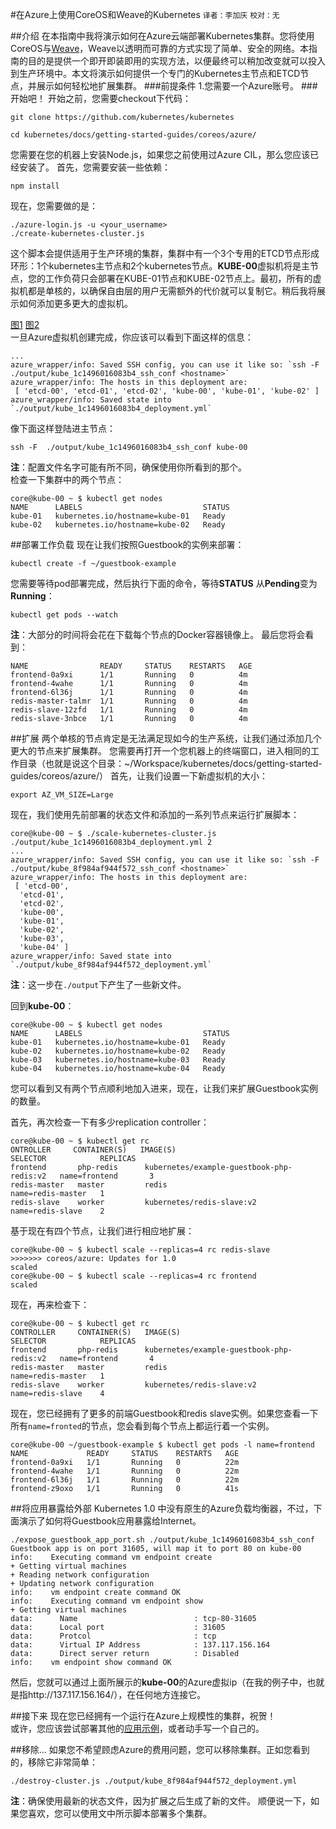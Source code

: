 #在Azure上使用CoreOS和Weave的Kubernetes
`译者：李加庆` `校对：无`


##介绍
在本指南中我将演示如何在Azure云端部署Kubernetes集群。您将使用CoreOS与[Weave](http://weave.works/)，Weave以透明而可靠的方式实现了简单、安全的网络。本指南的目的是提供一个即开即装即用的实现方法，以便最终可以稍加改变就可以投入到生产环境中。本文将演示如何提供一个专门的Kubernetes主节点和ETCD节点，并展示如何轻松地扩展集群。
###前提条件
1.您需要一个Azure账号。
###开始吧！
开始之前，您需要checkout下代码：

```
git clone https://github.com/kubernetes/kubernetes  

cd kubernetes/docs/getting-started-guides/coreos/azure/
```
您需要在您的机器上安装Node.js，如果您之前使用过Azure CIL，那么您应该已经安装了。
首先，您需要安装一些依赖：

```
npm install
```
现在，您需要做的是：

```
./azure-login.js -u <your_username>
./create-kubernetes-cluster.js
```
这个脚本会提供适用于生产环境的集群，集群中有一个3个专用的ETCD节点形成环形：1个kubernetes主节点和2个kubernetes节点。**KUBE-00**虚拟机将是主节点，您的工作负荷只会部署在KUBE-01节点和KUBE-02节点上。最初，所有的虚拟机都是单核的，以确保自由层的用户无需额外的代价就可以复制它。稍后我将展示如何添加更多更大的虚拟机。

[图1](http://kubernetes.io/v1.1/docs/getting-started-guides/coreos/azure/initial_cluster.png)
[图2](http://kubernetes.io/v1.1/docs/getting-started-guides/coreos/azure/initial_cluster.png)  
一旦Azure虚拟机创建完成，你应该可以看到下面这样的信息：

```
...
azure_wrapper/info: Saved SSH config, you can use it like so: `ssh -F  ./output/kube_1c1496016083b4_ssh_conf <hostname>`  
azure_wrapper/info: The hosts in this deployment are:
 [ 'etcd-00', 'etcd-01', 'etcd-02', 'kube-00', 'kube-01', 'kube-02' ]
azure_wrapper/info: Saved state into `./output/kube_1c1496016083b4_deployment.yml`
```
像下面这样登陆进主节点：

```
ssh -F  ./output/kube_1c1496016083b4_ssh_conf kube-00

```
**注**：配置文件名字可能有所不同，确保使用你所看到的那个。  
检查一下集群中的两个节点：

```
core@kube-00 ~ $ kubectl get nodes
NAME      LABELS                           STATUS
kube-01   kubernetes.io/hostname=kube-01   Ready
kube-02   kubernetes.io/hostname=kube-02   Ready
```
##部署工作负载
现在让我们按照Guestbook的实例来部署：

```
kubectl create -f ~/guestbook-example

```
您需要等待pod部署完成，然后执行下面的命令，等待**STATUS**
从**Pending**变为**Running**：

```
kubectl get pods --watch

```
**注**：大部分的时间将会花在下载每个节点的Docker容器镜像上。
最后您将会看到：

```
NAME                READY     STATUS    RESTARTS   AGE
frontend-0a9xi      1/1       Running   0          4m
frontend-4wahe      1/1       Running   0          4m
frontend-6l36j      1/1       Running   0          4m
redis-master-talmr  1/1       Running   0          4m
redis-slave-12zfd   1/1       Running   0          4m
redis-slave-3nbce   1/1       Running   0          4m
```
##扩展
两个单核的节点肯定是无法满足现如今的生产系统，让我们通过添加几个更大的节点来扩展集群。
您需要再打开一个您机器上的终端窗口，进入相同的工作目录（也就是说这个目录：~/Workspace/kubernetes/docs/getting-started-guides/coreos/azure/）
首先，让我们设置一下新虚拟机的大小：

```
export AZ_VM_SIZE=Large

```
现在，我们使用先前部署的状态文件和添加的一系列节点来运行扩展脚本：

```
core@kube-00 ~ $ ./scale-kubernetes-cluster.js ./output/kube_1c1496016083b4_deployment.yml 2
...
azure_wrapper/info: Saved SSH config, you can use it like so: `ssh -F  ./output/kube_8f984af944f572_ssh_conf <hostname>`
azure_wrapper/info: The hosts in this deployment are:
 [ 'etcd-00',
  'etcd-01',
  'etcd-02',
  'kube-00',
  'kube-01',
  'kube-02',
  'kube-03',
  'kube-04' ]
azure_wrapper/info: Saved state into `./output/kube_8f984af944f572_deployment.yml`
```
**注**：这一步在`./output`下产生了一些新文件。 
 
回到**kube-00**：

```
core@kube-00 ~ $ kubectl get nodes
NAME      LABELS                           STATUS
kube-01   kubernetes.io/hostname=kube-01   Ready
kube-02   kubernetes.io/hostname=kube-02   Ready
kube-03   kubernetes.io/hostname=kube-03   Ready
kube-04   kubernetes.io/hostname=kube-04   Ready
```
您可以看到又有两个节点顺利地加入进来，现在，让我们来扩展Guestbook实例的数量。

首先，再次检查一下有多少replication controller：

```
core@kube-00 ~ $ kubectl get rc
ONTROLLER     CONTAINER(S)   IMAGE(S)                                    SELECTOR            REPLICAS
frontend       php-redis      kubernetes/example-guestbook-php-redis:v2   name=frontend       3
redis-master   master         redis                                       name=redis-master   1
redis-slave    worker         kubernetes/redis-slave:v2                   name=redis-slave    2
```
基于现在有四个节点，让我们进行相应地扩展：

```
core@kube-00 ~ $ kubectl scale --replicas=4 rc redis-slave
>>>>>>> coreos/azure: Updates for 1.0
scaled
core@kube-00 ~ $ kubectl scale --replicas=4 rc frontend
scaled
```
现在，再来检查下：

```
core@kube-00 ~ $ kubectl get rc
CONTROLLER     CONTAINER(S)   IMAGE(S)                                    SELECTOR            REPLICAS
frontend       php-redis      kubernetes/example-guestbook-php-redis:v2   name=frontend       4
redis-master   master         redis                                       name=redis-master   1
redis-slave    worker         kubernetes/redis-slave:v2                   name=redis-slave    4
```
现在，您已经拥有了更多的前端Guestbook和redis slave实例。如果您查看一下所有`name=fronted`的节点，您会看到每个节点上都运行着一个实例。

```
core@kube-00 ~/guestbook-example $ kubectl get pods -l name=frontend
NAME             READY     STATUS    RESTARTS   AGE
frontend-0a9xi   1/1       Running   0          22m
frontend-4wahe   1/1       Running   0          22m
frontend-6l36j   1/1       Running   0          22m
frontend-z9oxo   1/1       Running   0          41s
```

##将应用暴露给外部
Kubernetes 1.0 中没有原生的Azure负载均衡器，不过，下面演示了如何将Guestbook应用暴露给Internet。

```
./expose_guestbook_app_port.sh ./output/kube_1c1496016083b4_ssh_conf
Guestbook app is on port 31605, will map it to port 80 on kube-00
info:    Executing command vm endpoint create
+ Getting virtual machines
+ Reading network configuration
+ Updating network configuration
info:    vm endpoint create command OK
info:    Executing command vm endpoint show
+ Getting virtual machines
data:      Name                          : tcp-80-31605
data:      Local port                    : 31605
data:      Protcol                       : tcp
data:      Virtual IP Address            : 137.117.156.164
data:      Direct server return          : Disabled
info:    vm endpoint show command OK
```
然后，您就可以通过上面所展示的**kube-00**的Azure虚拟ip（在我的例子中，也就是指http://137.117.156.164/），在任何地方连接它。

##接下来
现在您已经拥有一个运行在Azure上规模性的集群，祝贺！  
或许，您应该尝试部署其他的[应用示例](http://kubernetes.io/v1.1/examples/)，或者动手写一个自己的。

##移除...
如果您不希望顾虑Azure的费用问题，您可以移除集群。正如您看到的，移除它非常简单：

```
./destroy-cluster.js ./output/kube_8f984af944f572_deployment.yml

```
**注**：确保使用最新的状态文件，因为扩展之后生成了新的文件。
顺便说一下，如果您喜欢，您可以使用文中所示脚本部署多个集群。
